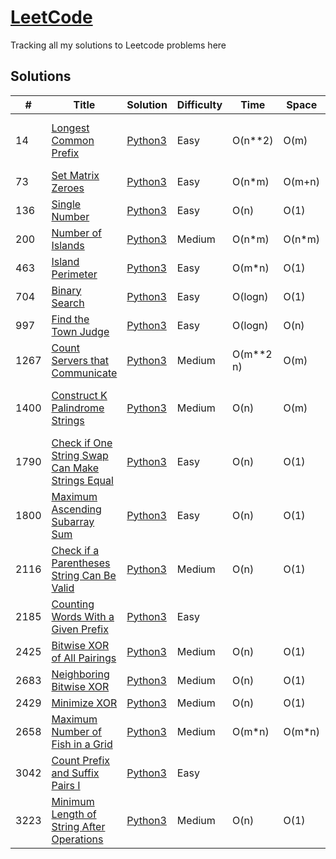 # [LeetCode](https://leetcode.com/problemset/all/)

Tracking all my solutions to Leetcode problems here


## Solutions

|  #  | Title           |  Solution       |  Difficulty           | Time          | Space     | Note| 
|-----|---------------- | --------------- | --------------- | --------------- | ------------- |-----|
14 | [Longest Common Prefix](https://leetcode.com/problems/longest-common-prefix) | [Python3](./Python/longest-common-prefix.py) | Easy | O(n**2) | O(m) |Beats 100% of the solutions
73 | [Set Matrix Zeroes](https://leetcode.com/problems/set-matrix-zeroes) | [Python3](./Python/set_matrix_zeroes.py) | Easy | O(n*m) | O(m+n) | 
136 | [Single Number](https://leetcode.com/problems/single-number) | [Python3](./Python/single_number.py) | Easy | O(n) | O(1) |
200 | [Number of Islands](https://leetcode.com/problems/number-of-islands) | [Python3](./Python/number_of_islands.py) | Medium | O(n*m) | O(n*m) |
463 | [Island Perimeter](https://leetcode.com/problems/island-perimeter) | [Python3](./Python/island_perimeter.py) | Easy | O(m*n) | O(1) |
704 | [Binary Search](https://leetcode.com/problems/binary-search) | [Python3](./Python/binary_search.py) | Easy | O(logn) | O(1) |
997 | [Find the Town Judge](https://leetcode.com/problems/find-the-town-judge) | [Python3](./Python/find_the_town_judge.py) | Easy | O(logn) | O(n) |
1267 | [Count Servers that Communicate](https://leetcode.com/problems/count-servers-that-communicate) | [Python3](./Python/count_servers_that_communicate.py) | Medium | O(m**2 n) | O(m) |
1400 | [Construct K Palindrome Strings](https://leetcode.com/problems/construct-k-palindrome-strings) | [Python3](./Python/construct-k-palindrome-strings.py) | Medium | O(n) | O(m) |Beats 100% of the solutions
1790 | [Check if One String Swap Can Make Strings Equal](https://leetcode.com/problems/check-if-one-string-swap-can-make-strings-equal) | [Python3](./Python/check_if_one_string_swap_can_make_strings_equal.py) | Easy | O(n) | O(1) |
1800 | [Maximum Ascending Subarray Sum](https://leetcode.com/problems/maximum-ascending-subarray-sum) | [Python3](./Python/maximum_ascending_subarray_sum.py) | Easy | O(n) | O(1) |
2116 | [Check if a Parentheses String Can Be Valid](https://leetcode.com/problems/check-if-a-parentheses-string-can-be-valid) | [Python3](./Python/check-if-a-parentheses-string-can-be-valid.py) | Medium | O(n) | O(1) |
2185 | [Counting Words With a Given Prefix](https://leetcode.com/problems/counting-words-with-a-given-prefix) | [Python3](./Python/counting-words-with-a-given-prefix.py) | Easy | | |
2425 | [Bitwise XOR of All Pairings](https://leetcode.com/problems/bitwise-xor-of-all-pairings) | [Python3](./Python/bitwise_xor_of_all_pairings.py) | Medium | O(n) | O(1) |
2683 | [Neighboring Bitwise XOR](https://leetcode.com/problems/neighboring-bitwise-xor) | [Python3](./Python/neighboring_bitwise_xor.py) | Medium | O(n) | O(1) |
2429 | [Minimize XOR](https://leetcode.com/problems/minimize-xor) | [Python3](./Python/minimize-xor.py) | Medium | O(n) | O(1) |
2658 | [Maximum Number of Fish in a Grid](https://leetcode.com/problems/maximum-number-of-fish-in-a-grid) | [Python3](./Python/maximum_number_of_fish_in_a_grid.py) | Medium | O(m*n) | O(m*n) |
3042 | [Count Prefix and Suffix Pairs I](https://leetcode.com/problems/count-prefix-and-suffix-pairs-i) | [Python3](./Python/count-prefix-and-suffix-pairs-i.py) | Easy | | |
3223 | [Minimum Length of String After Operations](https://leetcode.com/problems/minimum-length-of-string-after-operations) | [Python3](./Python/minimum-length-of-string-after-operations.py) | Medium |O(n) | O(1)|
